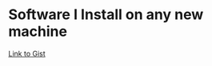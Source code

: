 # Software I Install on any new machine

[Link to Gist](http://curtlymartin.roughdraft.io/d86b7ef8a059fd8b0940387ee917fc8e-)
